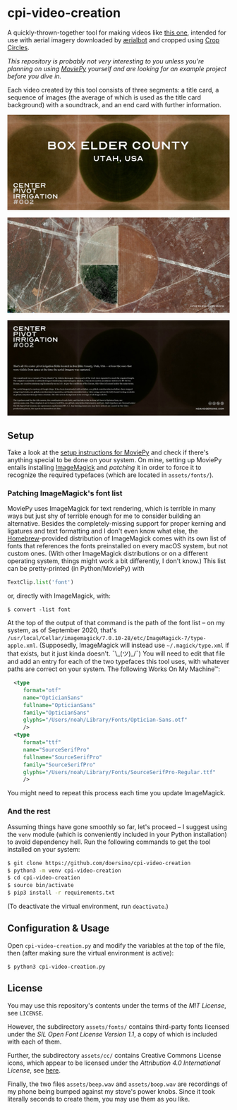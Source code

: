 # cpi-video-creation

A quickly-thrown-together tool for making videos like [this one](TODO), intended for use with aerial imagery downloaded by [ærialbot](https://github.com/doersino/aerialbot) and cropped using [Crop Circles](https://github.com/doersino/cropcircles).

*This repository is probably not very interesting to you unless you're planning on using [MoviePy](https://zulko.github.io/moviepy/) yourself and are looking for an example project before you dive in.*

Each video created by this tool consists of three segments: a title card, a sequence of images (the average of which is used as the title card background) with a soundtrack, and an end card with further information.

![](assets/examples/1.jpg)

![](assets/examples/2.jpg)

![](assets/examples/3.jpg)


## Setup

Take a look at the [setup instructions for MoviePy](https://zulko.github.io/moviepy/) and check if there's anything special to be done on your system. On mine, setting up MoviePy entails installing [ImageMagick](https://www.imagemagick.org) and *patching* it in order to force it to recognize the required typefaces (which are located in `assets/fonts/`).


### Patching ImageMagick's font list

MoviePy uses ImageMagick for text rendering, which is terrible in many ways but just shy of terrible enough for me to consider building an alternative. Besides the completely-missing support for proper kerning and ligatures and text formatting and I don't even know what else, the [Homebrew](https://brew.sh)-provided distribution of ImageMagick comes with its own list of fonts that references the fonts preinstalled on every macOS system, but not custom ones. (With other ImageMagick distributions or on a different operating system, things might work a bit differently, I don't know.) This list can be pretty-printed (in Python/MoviePy) with

```python
TextClip.list('font')
```

or, directly with ImageMagick, with:

```
$ convert -list font
```

At the top of the output of that command is the path of the font list – on my system, as of September 2020, that's `/usr/local/Cellar/imagemagick/7.0.10-28/etc/ImageMagick-7/type-apple.xml`. (Supposedly, ImageMagick will instead use `~/.magick/type.xml` if that exists, but it just kinda doesn't. ¯\\\_(ツ)\_/¯) You will need to edit that file and add an entry for each of the two typefaces this tool uses, with whatever paths are correct on your system. The following Works On My Machine™:

```xml
  <type
     format="otf"
     name="OpticianSans"
     fullname="OpticianSans"
     family="OpticianSans"
     glyphs="/Users/noah/Library/Fonts/Optician-Sans.otf"
     />
  <type
     format="ttf"
     name="SourceSerifPro"
     fullname="SourceSerifPro"
     family="SourceSerifPro"
     glyphs="/Users/noah/Library/Fonts/SourceSerifPro-Regular.ttf"
     />
```

You might need to repeat this process each time you update ImageMagick.


### And the rest

Assuming things have gone smoothly so far, let's proceed – I suggest using the `venv` module (which is conveniently included in your Python installation) to avoid dependency hell. Run the following commands to get the tool installed on your system:

```bash
$ git clone https://github.com/doersino/cpi-video-creation
$ python3 -m venv cpi-video-creation
$ cd cpi-video-creation
$ source bin/activate
$ pip3 install -r requirements.txt
```

(To deactivate the virtual environment, run `deactivate`.)


## Configuration & Usage

Open `cpi-video-creation.py` and modify the variables at the top of the file, then (after making sure the virtual environment is active):

```
$ python3 cpi-video-creation.py
```


## License

You may use this repository's contents under the terms of the *MIT License*, see `LICENSE`.

However, the subdirectory `assets/fonts/` contains third-party fonts licensed under the *SIL Open Font License Version 1.1*, a copy of which is included with each of them.

Further, the subdirectory `assets/cc/` contains Creative Commons License icons, which appear to be licensed under the *Attribution 4.0 International License*, see [here](https://creativecommons.org/licenses/by/4.0/).

Finally, the two files `assets/beep.wav` and `assets/boop.wav` are recordings of my phone being bumped against my stove's power knobs. Since it took literally seconds to create them, you may use them as you like.
